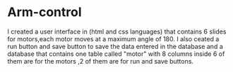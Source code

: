 # Arm-control
I created a user interface in (html and css languages) that contains 6 slides for motors,each motor moves at a maximum angle of 180.
I  also ceated a run button and save button to save the data entered in the database
 and a database that contains one table called "motor" with 8 columns inside 6 of them are for the motors ,2 of them are for run and save buttons.

